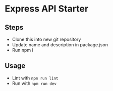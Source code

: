 # Express API Starter

## Steps

- Clone this into new git repository
- Update name and description in package.json
- Run npm i

## Usage

- Lint with `npm run lint`
- Run with `npm run dev`